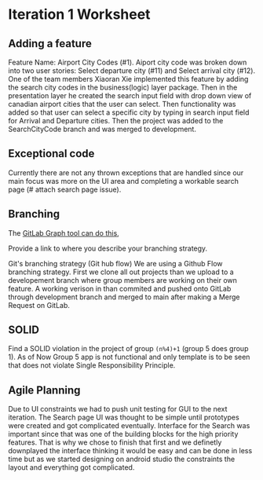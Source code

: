 # Iteration 1 Worksheet

## Adding a feature

Feature Name: Airport City Codes (#1).
Aiport city code was broken down into two user stories: Select departure city (#11) and Select arrival city (#12).
One of the team members Xiaoran Xie implemented this feature by adding the search city codes in the business(logic) layer package. Then in the presentation layer he created the search input field with drop down view of canadian airport cities that the user can select. Then functionality was added so that user can select a specific city by typing in search input field for Arrival and Departure cities. Then the project was added to the SearchCityCode branch and was merged to development.

## Exceptional code

Currently there are not any thrown exceptions that are handled since our main focus was more on the UI area and completing a workable search page (# attach search page issue).

## Branching

The [GitLab Graph tool can do this](https://code.cs.umanitoba.ca/winter-2022-a01/group-4/team-flight-4/-/network/main),

Provide a link to where you describe your branching strategy.

Git's branching strategy (Git hub flow)
We are using a Github Flow branching strategy. First we clone all out projects than we upload to a developement branch where group members are working on their own feature. A working verison in than commited and pushed onto GitLab through development branch and merged to main after making a Merge Request on GitLab.

## SOLID

Find a SOLID violation in the project of group `(n%4)+1` (group 5 does group 1).
As of Now Group 5 app is not functional and only template is to be seen that does not violate Single Responsibility Principle.

## Agile Planning

Due to UI constraints we had to push unit testing for GUI to the next iteration. The Search page UI was thought to be simple until prototypes were created and got complicated eventually. Interface for the Search was important since that was one of the building blocks for the high priority features. That is why we chose to finish that first and we definetly downplayed the interface thinking it would be easy and can be done in less time but as we started designing on android studio the constraints the layout and everything got complicated.
